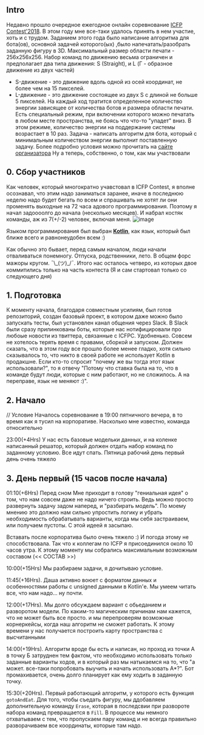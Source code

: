 ## Intro
Недавно прошло очередное ежегодное онлайн соревнование [ICFP Contest'2018](https://icfpcontest2018.github.io/). В этом году мне все-таки удалось принять в нем участие, хоть и с трудом. Заданием этого года было написание алгоритма для бота(ов), основной задачей которого(ых) ,было напечатать/разобрать заданную фигуру в 3D. Максимальный размер области печати - 256х256х256. Набор команд по движению весьма ограничен и предполагает два типа движения: S (Straight), и L (Г - образное движение из двух частей) 
- S-движение  - это движение вдоль одной из осей координат, не более чем на 15 пикселей. 
- L-движение  - это движение состоящее из двух S с длиной не больше 5 пикселей.
На каждый ход тратится определенное количество энергии зависящее от количества ботов и размера области печати. Есть специальный режим, при включении которого можно печатать в любом месте пространства, не боясь что что-то "упадет" вниз. В этом режиме, количество энергии на поддержание системы возрастает в 10 раз. Задача - написать алгоритм для бота, который с минимальным количеством энергии выполнит поставленную задачу. Более подробно условия можно прочитать на [сайте организатора](https://icfpcontest2018.github.io/full/task-description.html)
Ну а теперь, собственно, о том, как мы участвовали<cut />

## 0. Сбор участников

Как человек, который многократно учавстовал в ICFP Contest, я вполне осознавал, что этим надо заниматься заранее, иначе в последнюю неделю надо будет бегать по всем и спрашивать не хотят ли они променять выходные на 72 часа адового программирования. Поэтому я начал задоооолго до начала (несколько месяцев). И набрал костяк команды, аж из 7(+/-2) человек, включая меня.
![image](https://user-images.githubusercontent.com/119268/43283579-f6430650-9121-11e8-8281-6b58f088e026.png)

Языком программирования был выбран [**Kotlin**](https://kotlinlang.org/), как язык, который был ближе всего и равнонеудобен всем :)

Как обычно это бывает, перед самым началом, люди начали отваливаться понемногу. Отпуска, родственники, лето. В общем форс мажоры кругом. ¯\\_(ツ)\_/¯. 
Итого нас осталось четверо, из которых двое коммитились только на часть контеста (Я и сам стартовал только со следующего дня)

## 1. Подготовка
К моменту начала, благодаря совместным усилиям, был готов репозиторий, создан базовый проект, в котором даже можно было запускать тесты, был установлен канал общения через Slack. В Slack были сразу прилинкованы боты, которые нас нотифицировали про любоые новости из твиттера, связанные с ICFPC. Удобненько. 
Совсем не хотелось терять время с правами, сборкой и запуском. Должен сказать, что в этом году все прошло более менее гладко, хотя сильно сказывалось то, что никто в своей работе не использует Kotlin в продакшне. Если кто-то спросит "почему же вы тогда этот язык использовали?", то я отвечу "Потому что ставка была на то, что в команде будут люди, которые с ним работают, но не сложилось. А на переправе, язык не меняют :)".

## 2. Начало
// Условие
Началось соревнование в 19:00 пятничного вечера, в то время как я тусил на корпоративе. Насколько мне известно, команда относительно 

23:00(+4Hrs) У нас есть базовые модельки данных, и на коленке написанный решатор, который должен отдать набор команд по заданному условию. Все идут спать. Пятница рабочий день первый день очень тяжело

## 3. День первый (15 часов после начала)
01:10(+6Hrs) Перед сном Мне приходит в голову "гениальная идея" о том, что нам совсем даже не надо ничего строить. Ведь можно просто развернуть задачу задом наперед, и "разбирать модель". По моему мнению это должно нам сильно упростить логику и убрать необходимость обрабатывать варианты, когда мы себя застраиваем, или получаем пустоты. С этой идеей я засыпаю.

Вставать после корпоратива было очень тяжело :) И погода этому не способствовала. Так что к коллегам по ICFP я присоединился около 10 часов утра. К этому моменту мы собрались максимальным возможным составом (<< СОСТАВ >>)

10:00(+15Hrs) Мы разбираем задачи, я дочитываю условие. 

11:45(+16Hrs). Даша активно воюет с форматом данных и особенностями работы с unsigned данными в Kotlin'е. Мы умеем читать все, что нам надо... ну почти.

12:00(+17Hrs). Мы долго обсуждаем вариант с обьеданием и разворотом модели. По каким-то магическим причинам нам кажется, что не может быть все просто. и мы перепроверям возможные корнеркейсы, когда наш алгоритм не сможет работать. К этому времени у нас получается построить карту пространства с высчитанными 

14:00(+19Hrs). Алгоритм вроде бы есть и написан, но проход из точки А в точку Б затруднен тем фактом, что необходимо использовать только заданные варианты ходов, и в который раз мы натыкаемся на то, что "а может. все-таки попробовать выучить и начать использовать А*?". Бот промахивается, очень долго планирует как ему ходить в заданную точку.

15:30(+20Hrs). Первый работающий алгоритм, у которого есть функция `gotoAndEat`. Для того, чтобы съедать фигуру, мы ддобавляем дополнительную команду `Erase`, которая в последсвии при развороте набора команд превращается в `Fill`. В процессе мы немного отхватываем с тем, что пропускаем пару команд и не всегда правильно разворачиваем все координаты, которые там надо.

